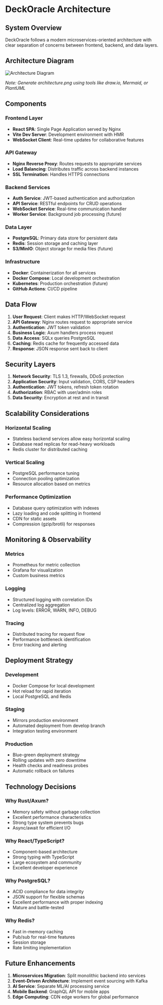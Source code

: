 # DeckOracle Architecture

## System Overview

DeckOracle follows a modern microservices-oriented architecture with clear separation of concerns between frontend, backend, and data layers.

## Architecture Diagram

![Architecture Diagram](architecture.png)

*Note: Generate architecture.png using tools like draw.io, Mermaid, or PlantUML*

## Components

### Frontend Layer
- **React SPA**: Single Page Application served by Nginx
- **Vite Dev Server**: Development environment with HMR
- **WebSocket Client**: Real-time updates for collaborative features

### API Gateway
- **Nginx Reverse Proxy**: Routes requests to appropriate services
- **Load Balancing**: Distributes traffic across backend instances
- **SSL Termination**: Handles HTTPS connections

### Backend Services
- **Auth Service**: JWT-based authentication and authorization
- **API Service**: RESTful endpoints for CRUD operations
- **WebSocket Service**: Real-time communication handler
- **Worker Service**: Background job processing (future)

### Data Layer
- **PostgreSQL**: Primary data store for persistent data
- **Redis**: Session storage and caching layer
- **S3/MinIO**: Object storage for media files (future)

### Infrastructure
- **Docker**: Containerization for all services
- **Docker Compose**: Local development orchestration
- **Kubernetes**: Production orchestration (future)
- **GitHub Actions**: CI/CD pipeline

## Data Flow

1. **User Request**: Client makes HTTP/WebSocket request
2. **API Gateway**: Nginx routes request to appropriate service
3. **Authentication**: JWT token validation
4. **Business Logic**: Axum handlers process request
5. **Data Access**: SQLx queries PostgreSQL
6. **Caching**: Redis cache for frequently accessed data
7. **Response**: JSON response sent back to client

## Security Layers

1. **Network Security**: TLS 1.3, firewalls, DDoS protection
2. **Application Security**: Input validation, CORS, CSP headers
3. **Authentication**: JWT tokens, refresh token rotation
4. **Authorization**: RBAC with user/admin roles
5. **Data Security**: Encryption at rest and in transit

## Scalability Considerations

### Horizontal Scaling
- Stateless backend services allow easy horizontal scaling
- Database read replicas for read-heavy workloads
- Redis cluster for distributed caching

### Vertical Scaling
- PostgreSQL performance tuning
- Connection pooling optimization
- Resource allocation based on metrics

### Performance Optimization
- Database query optimization with indexes
- Lazy loading and code splitting in frontend
- CDN for static assets
- Compression (gzip/brotli) for responses

## Monitoring & Observability

### Metrics
- Prometheus for metric collection
- Grafana for visualization
- Custom business metrics

### Logging
- Structured logging with correlation IDs
- Centralized log aggregation
- Log levels: ERROR, WARN, INFO, DEBUG

### Tracing
- Distributed tracing for request flow
- Performance bottleneck identification
- Error tracking and alerting

## Deployment Strategy

### Development
- Docker Compose for local development
- Hot reload for rapid iteration
- Local PostgreSQL and Redis

### Staging
- Mirrors production environment
- Automated deployment from develop branch
- Integration testing environment

### Production
- Blue-green deployment strategy
- Rolling updates with zero downtime
- Health checks and readiness probes
- Automatic rollback on failures

## Technology Decisions

### Why Rust/Axum?
- Memory safety without garbage collection
- Excellent performance characteristics
- Strong type system prevents bugs
- Async/await for efficient I/O

### Why React/TypeScript?
- Component-based architecture
- Strong typing with TypeScript
- Large ecosystem and community
- Excellent developer experience

### Why PostgreSQL?
- ACID compliance for data integrity
- JSON support for flexible schemas
- Excellent performance with proper indexing
- Mature and battle-tested

### Why Redis?
- Fast in-memory caching
- Pub/sub for real-time features
- Session storage
- Rate limiting implementation

## Future Enhancements

1. **Microservices Migration**: Split monolithic backend into services
2. **Event-Driven Architecture**: Implement event sourcing with Kafka
3. **AI Service**: Separate ML/AI processing service
4. **Mobile Backend**: GraphQL API for mobile apps
5. **Edge Computing**: CDN edge workers for global performance
